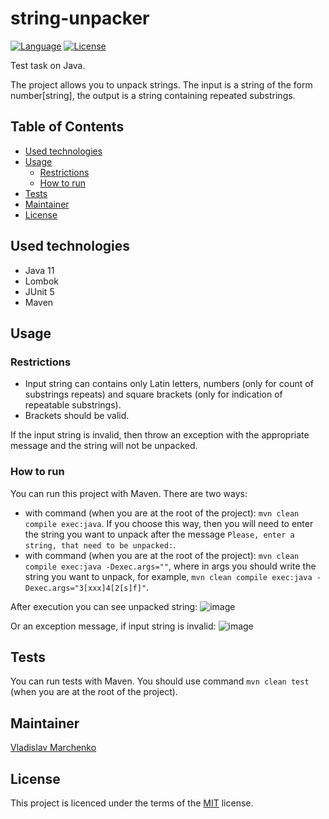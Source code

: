 # string-unpacker
[![Language](http://img.shields.io/badge/language-java-brightgreen.svg)](https://www.java.com/)
[![License](http://img.shields.io/badge/license-MIT-blue.svg)](https://github.com/samtools/PolinaBevad/bio_relatives)

Test task on Java. 

The project allows you to unpack strings. The input is a string of the form number[string], the output is a string containing repeated substrings.

## Table of Contents
-   [Used technologies](#used-technologies)
-   [Usage](#usage)
    -   [Restrictions](#restrictionsi)
    -   [How to run](#fhow-to-run)
-   [Tests](#tests)
-   [Maintainer](#maintainer)
-   [License](#license)

## Used technologies
-   Java 11
-   Lombok
-   JUnit 5
-   Maven

## Usage
### Restrictions
-   Input string can contains only Latin letters, numbers (only for count of substrings repeats) and square brackets (only for indication of repeatable substrings).
-   Brackets should be valid.

If the input string is invalid, then throw an exception with the appropriate message and the string will not be unpacked.
### How to run
You can run this project with Maven. There are two ways:
-   with command (when you are at the root of the project): `mvn clean compile exec:java`. If you choose this way, then you will need to enter the string you want to unpack after the message `Please, enter a string, that need to be unpacked:`.
-   with command (when you are at the root of the project): `mvn clean compile exec:java -Dexec.args=""`, where in args you should write the string you want to unpack, for example, `mvn clean compile exec:java -Dexec.args="3[xxx]4[2[s]f]"`.

After execution you can see unpacked string:
![image](https://user-images.githubusercontent.com/44652081/111881793-425dbe80-89c3-11eb-8c12-d9408fcb5b2a.png)

Or an exception message, if input string is invalid:
![image](https://user-images.githubusercontent.com/44652081/111881835-79cc6b00-89c3-11eb-9185-9a715a202d12.png)

## Tests
You can run tests with Maven. You should use command `mvn clean test` (when you are at the root of the project).
## Maintainer
[Vladislav Marchenko](https://github.com/MarchenkoVladislav)

## License
This project is licenced under the terms of the [MIT](LICENSE) license.
